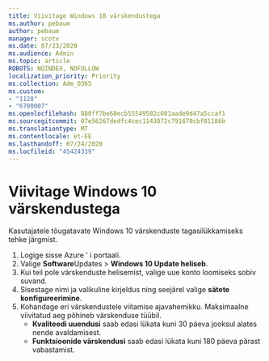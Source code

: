 ```yaml
---
title: Viivitage Windows 10 värskendustega
ms.author: pebaum
author: pebaum
manager: scotv
ms.date: 07/23/2020
ms.audience: Admin
ms.topic: article
ROBOTS: NOINDEX, NOFOLLOW
localization_priority: Priority
ms.collection: Adm_O365
ms.custom:
- "1128"
- "6700007"
ms.openlocfilehash: 880ff7be68ecb55549582c601aade9d47a5ccaf1
ms.sourcegitcommit: 07e56267dedfc4cec1143072c791670cbf81186b
ms.translationtype: MT
ms.contentlocale: et-EE
ms.lasthandoff: 07/24/2020
ms.locfileid: "45424339"
---
```

# <a name="defer-windows-10-updates"></a>Viivitage Windows 10 värskendustega

Kasutajatele tõugatavate Windows 10 värskenduste tagasilükkamiseks tehke järgmist.

1. Logige sisse Azure ' i portaali.
2. Valige **Software**Updates   >   **Windows 10 Update heliseb**.
3. Kui teil pole värskenduste helisemist, valige uue konto loomiseks sobiv suvand.
4. Sisestage nimi ja valikuline kirjeldus ning seejärel valige **sätete konfigureerimine**.
5. Kohandage eri värskendustele viitamise ajavahemikku. Maksimaalne viivitatud aeg põhineb värskenduse tüübil.
    - **Kvaliteedi uuendusi** saab edasi lükata kuni 30 päeva jooksul alates nende avaldamisest.
    - **Funktsioonide värskendusi** saab edasi lükata kuni 180 päeva pärast vabastamist.
